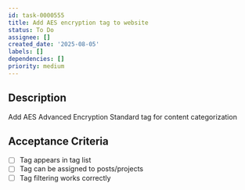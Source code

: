 ```yaml
---
id: task-0000555
title: Add AES encryption tag to website
status: To Do
assignee: []
created_date: '2025-08-05'
labels: []
dependencies: []
priority: medium
---
```


## Description

Add AES Advanced Encryption Standard tag for content categorization

## Acceptance Criteria

- [ ] Tag appears in tag list
- [ ] Tag can be assigned to posts/projects
- [ ] Tag filtering works correctly
